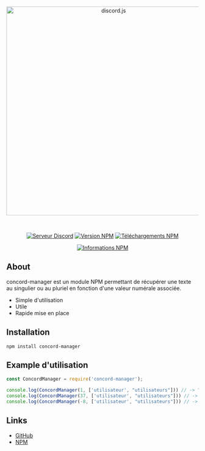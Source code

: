<div align="center">
  <br />
  <p>
    <a href="https://discord.js.org"><img src="https://discord.js.org/static/logo.svg" width="546" alt="discord.js" /></a>
  </p>
  <br />
  <p>
    <a href="https://discord.gg/q6eMWS2"><img src="https://discordapp.com/api/guilds/616371260569681930/embed.png" alt="Serveur Discord" /></a>
    <a href="https://www.npmjs.com/package/concord-manager"><img src="https://img.shields.io/npm/v/concord-manager.svg?maxAge=3600" alt="Version NPM" /></a>
    <a href="https://www.npmjs.com/package/concord-manager"><img src="https://img.shields.io/npm/dt/concord-manager.svg?maxAge=3600" alt="Téléchargements NPM" /></a>
  </p>
  <p>
    <a href="https://nodei.co/npm/discord.js/"><img src="https://nodei.co/npm/concord-manager.png?downloads=true&stars=true" alt="Informations NPM" /></a>
  </p>
</div>

## About
concord-manager est un module NPM permettant de récupérer une texte au singulier ou au pluriel en fonction d'une valeur numérale associée.

- Simple d'utilisation
- Utile
- Rapide mise en place

## Installation

`npm install concord-manager`

## Example d'utilisation
```js
const ConcordManager = require('concord-manager');

console.log(ConcordManager(1, ['utilisateur', "utilisateurs"])) // -> "utilisateur"
console.log(ConcordManager(37, ['utilisateur', "utilisateurs"])) // -> "utilisateurs"
console.log(ConcordManager(-8, ['utilisateur', "utilisateurs"])) // -> RangeError
```

## Links

* [GitHub](https://github.com/Nyfos/concord-manager)
* [NPM](https://www.npmjs.com/package/concord-manager)

